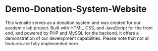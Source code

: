 # Demo-Donation-System-Website
This wensite serves as a donation system and was created for our academic lab project. Built with HTML, CSS, and JavaScript for the front end, and powered by PHP and MySQL for the backend, it offers a demonstration of our development capabilities. Please note that not all features are fully implemented here.
